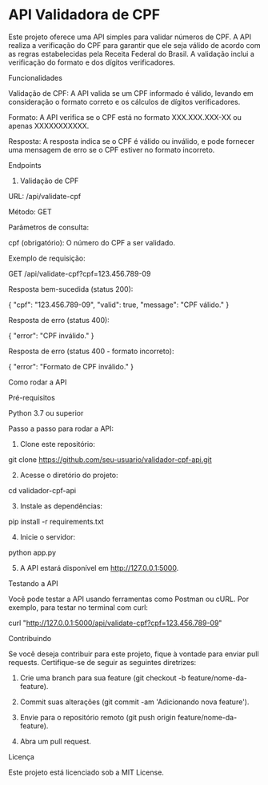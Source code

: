 # API Validadora de CPF

Este projeto oferece uma API simples para validar números de CPF. A API realiza a verificação do CPF para garantir que ele seja válido de acordo com as regras estabelecidas pela Receita Federal do Brasil. A validação inclui a verificação do formato e dos dígitos verificadores.

Funcionalidades

Validação de CPF: A API valida se um CPF informado é válido, levando em consideração o formato correto e os cálculos de dígitos verificadores.

Formato: A API verifica se o CPF está no formato XXX.XXX.XXX-XX ou apenas XXXXXXXXXXX.

Resposta: A resposta indica se o CPF é válido ou inválido, e pode fornecer uma mensagem de erro se o CPF estiver no formato incorreto.


Endpoints

1. Validação de CPF

URL: /api/validate-cpf

Método: GET

Parâmetros de consulta:

cpf (obrigatório): O número do CPF a ser validado.


Exemplo de requisição:

GET /api/validate-cpf?cpf=123.456.789-09

Resposta bem-sucedida (status 200):

{
  "cpf": "123.456.789-09",
  "valid": true,
  "message": "CPF válido."
}

Resposta de erro (status 400):

{
  "error": "CPF inválido."
}

Resposta de erro (status 400 - formato incorreto):

{
  "error": "Formato de CPF inválido."
}

Como rodar a API

Pré-requisitos

Python 3.7 ou superior

Passo a passo para rodar a API:

1. Clone este repositório:

git clone https://github.com/seu-usuario/validador-cpf-api.git


2. Acesse o diretório do projeto:

cd validador-cpf-api


3. Instale as dependências:

pip install -r requirements.txt

4. Inicie o servidor:

python app.py


5. A API estará disponível em http://127.0.0.1:5000.

Testando a API

Você pode testar a API usando ferramentas como Postman ou cURL. Por exemplo, para testar no terminal com curl:

curl "http://127.0.0.1:5000/api/validate-cpf?cpf=123.456.789-09"

Contribuindo

Se você deseja contribuir para este projeto, fique à vontade para enviar pull requests. Certifique-se de seguir as seguintes diretrizes:

1. Crie uma branch para sua feature (git checkout -b feature/nome-da-feature).


2. Commit suas alterações (git commit -am 'Adicionando nova feature').


3. Envie para o repositório remoto (git push origin feature/nome-da-feature).


4. Abra um pull request.


Licença

Este projeto está licenciado sob a MIT License.

